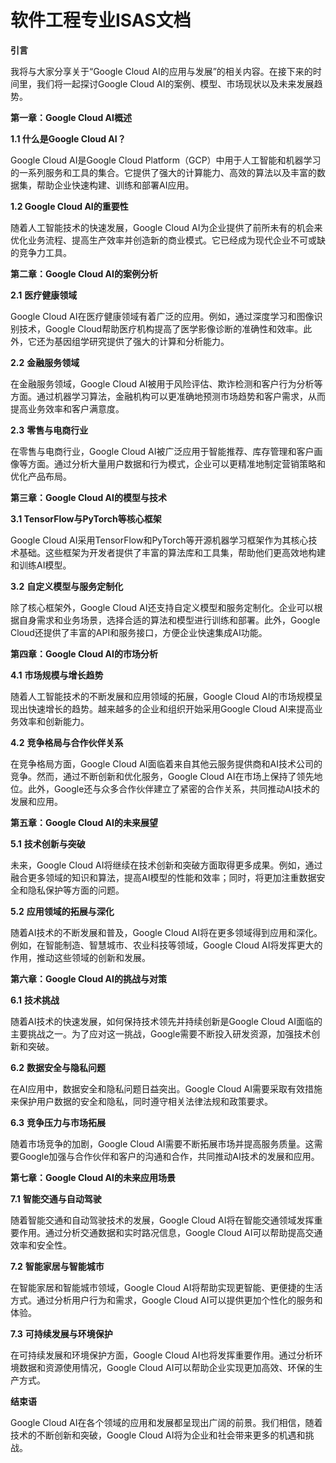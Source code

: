 # 软件工程专业ISAS文档

**引言**

我将与大家分享关于“Google Cloud AI的应用与发展”的相关内容。在接下来的时间里，我们将一起探讨Google Cloud AI的案例、模型、市场现状以及未来发展趋势。

**第一章：Google Cloud AI概述**

**1.1 什么是Google Cloud AI？**

Google Cloud AI是Google Cloud Platform（GCP）中用于人工智能和机器学习的一系列服务和工具的集合。它提供了强大的计算能力、高效的算法以及丰富的数据集，帮助企业快速构建、训练和部署AI应用。

**1.2 Google Cloud AI的重要性**

随着人工智能技术的快速发展，Google Cloud AI为企业提供了前所未有的机会来优化业务流程、提高生产效率并创造新的商业模式。它已经成为现代企业不可或缺的竞争力工具。

**第二章：Google Cloud AI的案例分析**

**2.1** **医疗健康领域**

Google Cloud AI在医疗健康领域有着广泛的应用。例如，通过深度学习和图像识别技术，Google Cloud帮助医疗机构提高了医学影像诊断的准确性和效率。此外，它还为基因组学研究提供了强大的计算和分析能力。

**2.2** **金融服务领域**

在金融服务领域，Google Cloud AI被用于风险评估、欺诈检测和客户行为分析等方面。通过机器学习算法，金融机构可以更准确地预测市场趋势和客户需求，从而提高业务效率和客户满意度。

**2.3** **零售与电商行业**

在零售与电商行业，Google Cloud AI被广泛应用于智能推荐、库存管理和客户画像等方面。通过分析大量用户数据和行为模式，企业可以更精准地制定营销策略和优化产品布局。

**第三章：Google Cloud AI的模型与技术**

**3.1 TensorFlow与PyTorch等核心框架**

Google Cloud AI采用TensorFlow和PyTorch等开源机器学习框架作为其核心技术基础。这些框架为开发者提供了丰富的算法库和工具集，帮助他们更高效地构建和训练AI模型。

**3.2** **自定义模型与服务定制化**

除了核心框架外，Google Cloud AI还支持自定义模型和服务定制化。企业可以根据自身需求和业务场景，选择合适的算法和模型进行训练和部署。此外，Google Cloud还提供了丰富的API和服务接口，方便企业快速集成AI功能。

**第四章：Google Cloud AI的市场分析**

**4.1** **市场规模与增长趋势**

随着人工智能技术的不断发展和应用领域的拓展，Google Cloud AI的市场规模呈现出快速增长的趋势。越来越多的企业和组织开始采用Google Cloud AI来提高业务效率和创新能力。

**4.2** **竞争格局与合作伙伴关系**

在竞争格局方面，Google Cloud AI面临着来自其他云服务提供商和AI技术公司的竞争。然而，通过不断创新和优化服务，Google Cloud AI在市场上保持了领先地位。此外，Google还与众多合作伙伴建立了紧密的合作关系，共同推动AI技术的发展和应用。

**第五章：Google Cloud AI的未来展望**

**5.1** **技术创新与突破**

未来，Google Cloud AI将继续在技术创新和突破方面取得更多成果。例如，通过融合更多领域的知识和算法，提高AI模型的性能和效率；同时，将更加注重数据安全和隐私保护等方面的问题。

**5.2** **应用领域的拓展与深化**

随着AI技术的不断发展和普及，Google Cloud AI将在更多领域得到应用和深化。例如，在智能制造、智慧城市、农业科技等领域，Google Cloud AI将发挥更大的作用，推动这些领域的创新和发展。

**第六章：Google Cloud AI的挑战与对策**

**6.1** **技术挑战**

随着AI技术的快速发展，如何保持技术领先并持续创新是Google Cloud AI面临的主要挑战之一。为了应对这一挑战，Google需要不断投入研发资源，加强技术创新和突破。

**6.2** **数据安全与隐私问题**

在AI应用中，数据安全和隐私问题日益突出。Google Cloud AI需要采取有效措施来保护用户数据的安全和隐私，同时遵守相关法律法规和政策要求。

**6.3** **竞争压力与市场拓展**

随着市场竞争的加剧，Google Cloud AI需要不断拓展市场并提高服务质量。这需要Google加强与合作伙伴和客户的沟通和合作，共同推动AI技术的发展和应用。

**第七章：Google Cloud AI的未来应用场景**

**7.1** **智能交通与自动驾驶**

随着智能交通和自动驾驶技术的发展，Google Cloud AI将在智能交通领域发挥重要作用。通过分析交通数据和实时路况信息，Google Cloud AI可以帮助提高交通效率和安全性。

**7.2** **智能家居与智能城市**

在智能家居和智能城市领域，Google Cloud AI将帮助实现更智能、更便捷的生活方式。通过分析用户行为和需求，Google Cloud AI可以提供更加个性化的服务和体验。

**7.3** **可持续发展与环境保护**

在可持续发展和环境保护方面，Google Cloud AI也将发挥重要作用。通过分析环境数据和资源使用情况，Google Cloud AI可以帮助企业实现更加高效、环保的生产方式。

**结束语**

Google Cloud AI在各个领域的应用和发展都呈现出广阔的前景。我们相信，随着技术的不断创新和突破，Google Cloud AI将为企业和社会带来更多的机遇和挑战。

